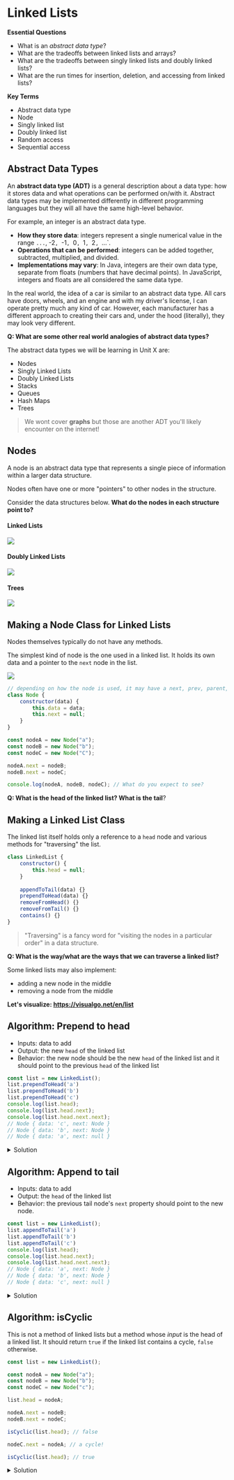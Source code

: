 # Linked Lists

**Essential Questions**
* What is an _abstract data type_?
* What are the tradeoffs between linked lists and arrays?
* What are the tradeoffs between singly linked lists and doubly linked lists?
* What are the run times for insertion, deletion, and accessing from linked lists?

**Key Terms**
* Abstract data type
* Node
* Singly linked list
* Doubly linked list
* Random access
* Sequential access

## Abstract Data Types

An **abstract data type (ADT)** is a general description about a data type: how it stores data and what operations can be performed on/with it. Abstract data types may be implemented differently in different programming languages but they will all have the same high-level behavior.

For example, an integer is an abstract data type. 
* **How they store data**: integers represent a single numerical value in the range `...`, -2`, `-1`, `0`, `1`, `2`, `...`. 
* **Operations that can be performed**: integers can be added together, subtracted, multiplied, and divided. 
* **Implementations may vary**: In Java, integers are their own data type, separate from floats (numbers that have decimal points). In JavaScript, integers and floats are all considered the same data type.

In the real world, the idea of a car is similar to an abstract data type. All cars have doors, wheels, and an engine and with my driver's license, I can operate pretty much any kind of car. However, each manufacturer has a different approach to creating their cars and, under the hood (literally), they may look very different.

**Q: What are some other real world analogies of abstract data types?**

The abstract data types we will be learning in Unit X are:
* Nodes
* Singly Linked Lists
* Doubly Linked Lists
* Stacks
* Queues
* Hash Maps
* Trees

> We wont cover **graphs** but those are another ADT you'll likely encounter on the internet!

## Nodes

A node is an abstract data type that represents a single piece of information within a larger data structure. 

Nodes often have one or more "pointers" to other nodes in the structure.

Consider the data structures below. **What do the nodes in each structure point to?**

#### Linked Lists

<img src="./img/linked-list.png">

#### Doubly Linked Lists

<img src="./img/doubly-linked-list.png">

#### Trees
<img src="./img/tree.jpeg">


## Making a Node Class for Linked Lists

Nodes themselves typically do not have any methods.

The simplest kind of node is the one used in a linked list. It holds its own data and a pointer to the `next` node in the list.

<img src="./img/linked-list.png">

```js
// depending on how the node is used, it may have a next, prev, parent, or children, property
class Node {
    constructor(data) {
        this.data = data;
        this.next = null;
    }
}

const nodeA = new Node("a");
const nodeB = new Node("b");
const nodeC = new Node("C");

nodeA.next = nodeB;
nodeB.next = nodeC;

console.log(nodeA, nodeB, nodeC); // What do you expect to see?
```

**Q: What is the head of the linked list? What is the tail**?

## Making a Linked List Class


The linked list itself holds only a reference to a `head` node and various methods for "traversing" the list. 

```js
class LinkedList {
    constructor() {
        this.head = null;
    }
    
    appendToTail(data) {}
    prependToHead(data) {}
    removeFromHead() {}
    removeFromTail() {}
    contains() {}
}
```

> "Traversing" is a fancy word for "visiting the nodes in a particular order" in a data structure.

**Q: What is the way/what are the ways that we can traverse a linked list?**

Some linked lists may also implement:
* adding a new node in the middle
* removing a node from the middle

**Let's visualize: https://visualgo.net/en/list**

## Algorithm: Prepend to head

* Inputs: data to add
* Output: the new `head` of the linked list
* Behavior: the new node should be the new `head` of the linked list and it should point to the previous `head` of the linked list 

```js
const list = new LinkedList();
list.prependToHead('a')
list.prependToHead('b')
list.prependToHead('c')
console.log(list.head);
console.log(list.head.next);
console.log(list.head.next.next);
// Node { data: 'c', next: Node }
// Node { data: 'b', next: Node }
// Node { data: 'a', next: null }
```

<details><summary>Solution</summary>

```js
class LinkList {
    constructor() {
        this.head = null;
    }
    prependToHead(data) {
        const newNode = new Node(data);
        newNode.next = this.head;
        this.head = newNode;
    }
}
```

1. The new node is going at the beginning of the list. So it's `next` pointer should point to the existing `head` of the list. 
2. Then, the list's `head` pointer should now point at the new node.
3. Test:
    - Adding to a list with multiple nodes
    - Adding to an empty list
    - Adding to a list with one value

</details>

## Algorithm: Append to tail

* Inputs: data to add
* Output: the `head` of the linked list
* Behavior: the previous tail node's `next` property should point to the new node.

```js
const list = new LinkedList();
list.appendToTail('a')
list.appendToTail('b')
list.appendToTail('c')
console.log(list.head);
console.log(list.head.next);
console.log(list.head.next.next);
// Node { data: 'a', next: Node }
// Node { data: 'b', next: Node }
// Node { data: 'c', next: null }
```

<details><summary>Solution</summary>

```js
class LinkList {
    constructor() {
        this.head = null;
    }
    prependToHead(data) { /* ... */ }
    
    appendToTail(data) {
        const newNode = new Node(data);
        let currNode = this.head;
        while (currNode.next !== null) {
            currNode = currNode.next;
        }
        currNode.next = newNode;
    }
}
```

1. To put the new node at the end of the list, we need to first get to the end of the list, starting at the list's `head`. We'll use a `currNode` variable to keep track of where we are in the list.
2. Using a `while` loop, we iterate as long as the `currNode` has a `next` node to move to.
3. We'll reach the tail node once `currNode` has no `next` node. At this point, we set the `currNode` (which is the tail) to point to the new node.
3. Test:
    - Adding to a list with multiple nodes
    - Adding to an empty list
    - Adding to a list with one node

</details>

## Algorithm: isCyclic

This is not a method of linked lists but a method whose _input_ is the head of a linked list. It should return `true` if the linked list contains a cycle, `false` otherwise.

```js
const list = new LinkedList();

const nodeA = new Node("a");
const nodeB = new Node("b");
const nodeC = new Node("c");

list.head = nodeA;

nodeA.next = nodeB;
nodeB.next = nodeC;

isCyclic(list.head); // false

nodeC.next = nodeA; // a cycle!

isCyclic(list.head); // true
```

<details><summary>Solution</summary>

```js
function isCyclic(headNode) {

    let nodesEncountered = []; // track nodes we've seen
    
    let currentNode = headNode; // track the current node in our traversal
    
    while(currentNode) { // eventually it will be null
        
        // if we've encountered it before...
        if (nodesEncountered.includes(currentNode)) {
            return true; // we found a cycle!
        } 
        
        // otherwise...
        nodesEncountered.push(currentNode); // add it to the encountered list
        currentNode = currentNode.next; // traverse to the next node
    }
    
    return false;
}
```

</details>